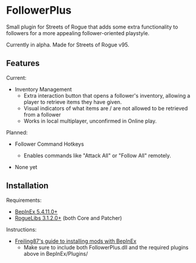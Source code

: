 # FollowerPlus
Small plugin for Streets of Rogue that adds some extra functionality to followers for a more appealing follower-oriented playstyle.

Currently in alpha. Made for Streets of Rogue v95.

<h2>Features</h2>
Current:

- Inventory Management
    - Extra interaction button that opens a follower's inventory, allowing a player to retrieve items they have given.
    - Visual indicators of what items are / are not allowed to be retrieved from a follower
    - Works in local multiplayer, unconfirmed in Online play.

Planned:

- Follower Command Hotkeys
	- Enables commands like "Attack All" or "Follow All"  remotely.

- None yet

<h2>Installation</h2>

Requirements:
  - [BepInEx 5.4.11.0+](https://github.com/BepInEx/BepInEx/releases)
  - [RogueLibs 3.1.2.0+](https://github.com/Abbysssal/RogueLibs/releases) (both Core and Patcher)

Instructions:
- [Freiling87's guide to installing mods with BepInEx](https://steamcommunity.com/sharedfiles/filedetails/?id=2271959380)
  - Make sure to include both FollowerPlus.dll and the required plugins above in BepInEx/Plugins/